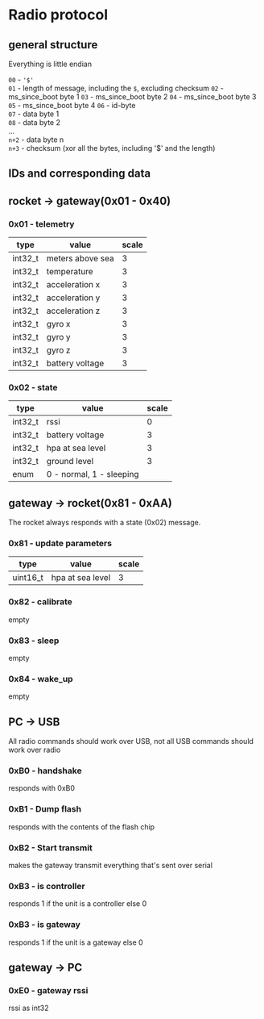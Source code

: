 # Radio protocol
## general structure
Everything is little endian

`00`  - `'$'`\
`01`  - length of message, including the `$`, excluding checksum
`02`  - ms_since_boot byte 1
`03`  - ms_since_boot byte 2
`04`  - ms_since_boot byte 3
`05`  - ms_since_boot byte 4
`06`  - id-byte\
`07`  - data byte 1\
`08`  - data byte 2\
...\
`n+2` - data byte n\
`n+3` - checksum (xor all the bytes, including '$' and the length)

## IDs and corresponding data
## rocket -> gateway(0x01 - 0x40)

### 0x01 - telemetry
|type|value|scale|
|-----|-----|----|
| int32_t | meters above sea | 3 |
| int32_t | temperature | 3 |
| int32_t | acceleration x | 3 |
| int32_t | acceleration y | 3 |
| int32_t | acceleration z | 3 |
| int32_t | gyro x | 3 |
| int32_t | gyro y | 3 |
| int32_t | gyro z | 3 |
| int32_t | battery voltage | 3 |

### 0x02 - state
|type|value|scale|
|-----|-----|----|
| int32_t  | rssi | 0 |
| int32_t | battery voltage | 3 |
| int32_t | hpa at sea level | 3|
| int32_t | ground level | 3 |
| enum | 0 - normal, 1 - sleeping|

## gateway -> rocket(0x81 - 0xAA)
The rocket always responds with a state (0x02) message.

### 0x81 - update parameters
|type|value|scale|
|-----|-----|----|
|uint16_t| hpa at sea level| 3 |

### 0x82 - calibrate
empty

### 0x83 - sleep
empty

### 0x84 - wake_up
empty

## PC -> USB
All radio commands should work over USB, not all USB commands should work over radio
### 0xB0 - handshake
responds with 0xB0

### 0xB1 - Dump flash
responds with the contents of the flash chip

### 0xB2 - Start transmit
makes the gateway transmit everything that's sent over serial

### 0xB3 - is controller
responds 1 if the unit is a controller
else 0

### 0xB3 - is gateway
responds 1 if the unit is a gateway
else 0

## gateway -> PC
### 0xE0 - gateway rssi
rssi as int32